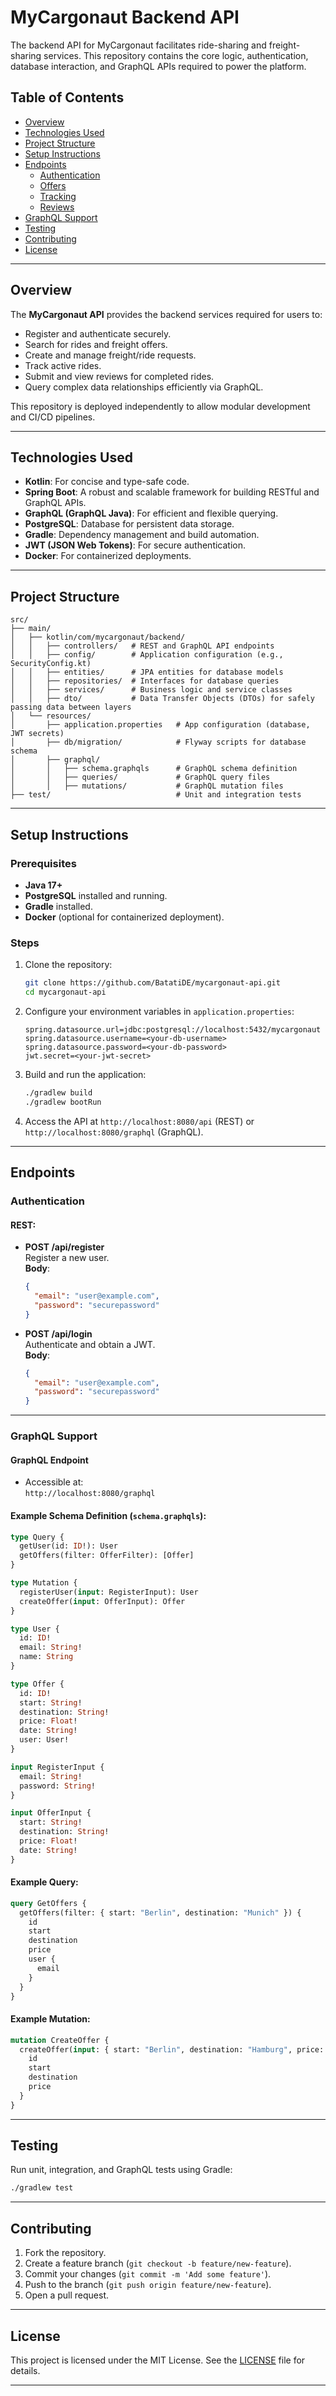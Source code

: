 


# MyCargonaut Backend API

The backend API for MyCargonaut facilitates ride-sharing and freight-sharing services. This repository contains the core logic, authentication, database interaction, and GraphQL APIs required to power the platform.

## Table of Contents

- [Overview](#overview)
- [Technologies Used](#technologies-used)
- [Project Structure](#project-structure)
- [Setup Instructions](#setup-instructions)
- [Endpoints](#endpoints)
    - [Authentication](#authentication)
    - [Offers](#offers)
    - [Tracking](#tracking)
    - [Reviews](#reviews)
- [GraphQL Support](#graphql-support)
- [Testing](#testing)
- [Contributing](#contributing)
- [License](#license)

---

## Overview

The **MyCargonaut API** provides the backend services required for users to:
- Register and authenticate securely.
- Search for rides and freight offers.
- Create and manage freight/ride requests.
- Track active rides.
- Submit and view reviews for completed rides.
- Query complex data relationships efficiently via GraphQL.

This repository is deployed independently to allow modular development and CI/CD pipelines.

---

## Technologies Used

- **Kotlin**: For concise and type-safe code.
- **Spring Boot**: A robust and scalable framework for building RESTful and GraphQL APIs.
- **GraphQL (GraphQL Java)**: For efficient and flexible querying.
- **PostgreSQL**: Database for persistent data storage.
- **Gradle**: Dependency management and build automation.
- **JWT (JSON Web Tokens)**: For secure authentication.
- **Docker**: For containerized deployments.

---

## Project Structure

```plaintext
src/
├── main/
│   ├── kotlin/com/mycargonaut/backend/
│   │   ├── controllers/   # REST and GraphQL API endpoints
│   │   ├── config/        # Application configuration (e.g., SecurityConfig.kt)
│   │   ├── entities/      # JPA entities for database models
│   │   ├── repositories/  # Interfaces for database queries
│   │   ├── services/      # Business logic and service classes
│   │   ├── dto/           # Data Transfer Objects (DTOs) for safely passing data between layers
│   └── resources/
│       ├── application.properties   # App configuration (database, JWT secrets)
│       ├── db/migration/            # Flyway scripts for database schema
│       ├── graphql/
│       │   ├── schema.graphqls      # GraphQL schema definition
│       │   ├── queries/             # GraphQL query files
│       │   ├── mutations/           # GraphQL mutation files
├── test/                            # Unit and integration tests
```

---

## Setup Instructions

### Prerequisites

- **Java 17+**
- **PostgreSQL** installed and running.
- **Gradle** installed.
- **Docker** (optional for containerized deployment).

### Steps

1. Clone the repository:
   ```bash
   git clone https://github.com/BatatiDE/mycargonaut-api.git
   cd mycargonaut-api
   ```

2. Configure your environment variables in `application.properties`:
   ```properties
   spring.datasource.url=jdbc:postgresql://localhost:5432/mycargonaut
   spring.datasource.username=<your-db-username>
   spring.datasource.password=<your-db-password>
   jwt.secret=<your-jwt-secret>
   ```

3. Build and run the application:
   ```bash
   ./gradlew build
   ./gradlew bootRun
   ```

4. Access the API at `http://localhost:8080/api` (REST) or `http://localhost:8080/graphql` (GraphQL).

---

## Endpoints

### Authentication

#### REST:
- **POST /api/register**  
  Register a new user.  
  **Body**:
  ```json
  {
    "email": "user@example.com",
    "password": "securepassword"
  }
  ```

- **POST /api/login**  
  Authenticate and obtain a JWT.  
  **Body**:
  ```json
  {
    "email": "user@example.com",
    "password": "securepassword"
  }
  ```

---

### GraphQL Support

#### GraphQL Endpoint
- Accessible at:  
  `http://localhost:8080/graphql`

#### Example Schema Definition (`schema.graphqls`):
```graphql
type Query {
  getUser(id: ID!): User
  getOffers(filter: OfferFilter): [Offer]
}

type Mutation {
  registerUser(input: RegisterInput): User
  createOffer(input: OfferInput): Offer
}

type User {
  id: ID!
  email: String!
  name: String
}

type Offer {
  id: ID!
  start: String!
  destination: String!
  price: Float!
  date: String!
  user: User!
}

input RegisterInput {
  email: String!
  password: String!
}

input OfferInput {
  start: String!
  destination: String!
  price: Float!
  date: String!
}
```

#### Example Query:
```graphql
query GetOffers {
  getOffers(filter: { start: "Berlin", destination: "Munich" }) {
    id
    start
    destination
    price
    user {
      email
    }
  }
}
```

#### Example Mutation:
```graphql
mutation CreateOffer {
  createOffer(input: { start: "Berlin", destination: "Hamburg", price: 120, date: "2024-12-15" }) {
    id
    start
    destination
    price
  }
}
```

---

## Testing

Run unit, integration, and GraphQL tests using Gradle:

```bash
./gradlew test
```

---

## Contributing

1. Fork the repository.
2. Create a feature branch (`git checkout -b feature/new-feature`).
3. Commit your changes (`git commit -m 'Add some feature'`).
4. Push to the branch (`git push origin feature/new-feature`).
5. Open a pull request.

---

## License

This project is licensed under the MIT License. See the [LICENSE](LICENSE) file for details.

---
